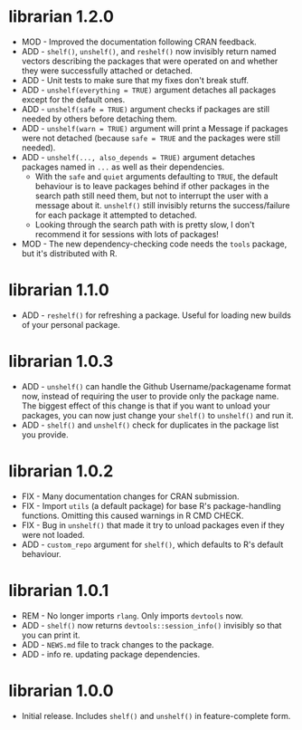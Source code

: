 # librarian 1.2.0

- MOD - Improved the documentation following CRAN feedback.
- ADD - `shelf()`, `unshelf()`, and `reshelf()` now invisibly return named vectors describing the packages that were operated on and whether they were successfully attached or detached.
- ADD - Unit tests to make sure that my fixes don't break stuff.
- ADD - `unshelf(everything = TRUE)` argument detaches all packages except for the default ones.
- ADD - `unshelf(safe = TRUE)` argument checks if packages are still needed by others before detaching them.
- ADD - `unshelf(warn = TRUE)` argument will print a Message if packages were not detached (because `safe = TRUE` and the packages were still needed).
- ADD - `unshelf(..., also_depends = TRUE)` argument detaches packages named in `...` as well as their dependencies.
    - With the `safe` and `quiet` arguments defaulting to `TRUE`, the default behaviour is to leave packages behind if other packages in the search path still need them, but not to interrupt the user with a message about it. `unshelf()` still invisibly returns the success/failure for each package it attempted to detached.
    - Looking through the search path with is pretty slow, I don't recommend it for sessions with lots of packages!
- MOD - The new dependency-checking code needs the `tools` package, but it's distributed with R.

# librarian 1.1.0

- ADD - `reshelf()` for refreshing a package. Useful for loading new builds of your personal package.

# librarian 1.0.3

- ADD - `unshelf()` can handle the Github Username/packagename format now, instead of requiring the user to provide only the package name. The biggest effect of this change is that if you want to unload your packages, you can now just change your `shelf()` to `unshelf()` and run it.
- ADD - `shelf()` and `unshelf()` check for duplicates in the package list you provide.

# librarian 1.0.2

- FIX - Many documentation changes for CRAN submission.
- FIX - Import `utils` (a default package) for base R's package-handling functions. Omitting this caused warnings in R CMD CHECK.
- FIX - Bug in `unshelf()` that made it try to unload packages even if they were not loaded.
- ADD - `custom_repo` argument for `shelf()`, which defaults to R's default behaviour.

# librarian 1.0.1

- REM - No longer imports `rlang`. Only imports `devtools` now.
- ADD - `shelf()` now returns `devtools::session_info()` invisibly so that you can print it.
- ADD - `NEWS.md` file to track changes to the package.
- ADD - info re. updating package dependencies.

# librarian 1.0.0

- Initial release. Includes `shelf()` and `unshelf()` in feature-complete form.
